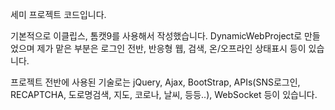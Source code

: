 세미 프로젝트 코드입니다.

기본적으로 이클립스, 톰캣9를 사용해서 작성했습니다.
DynamicWebProject로 만들었으며
제가 맡은 부분은 로그인 전반, 반응형 웹, 검색, 온/오프라인 상태표시 등이 있습니다.

프로젝트 전반에 사용된 기술로는 jQuery, Ajax, BootStrap, APIs(SNS로그인, RECAPTCHA, 도로명검색, 지도, 코로나, 날씨,  등등..), WebSocket 등이 있습니다.

